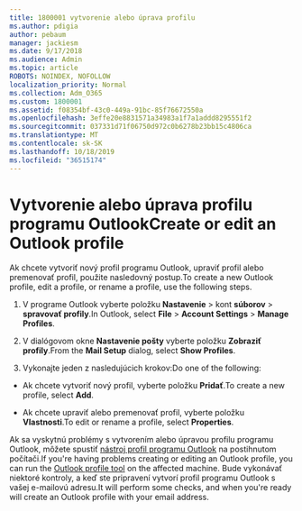 ```yaml
---
title: 1800001 vytvorenie alebo úprava profilu
ms.author: pdigia
author: pebaum
manager: jackiesm
ms.date: 9/17/2018
ms.audience: Admin
ms.topic: article
ROBOTS: NOINDEX, NOFOLLOW
localization_priority: Normal
ms.collection: Adm_O365
ms.custom: 1800001
ms.assetid: f08354bf-43c0-449a-91bc-85f76672550a
ms.openlocfilehash: 3effe20e8831571a34983a1f7a1addd8295551f2
ms.sourcegitcommit: 037331d71f06750d972c0b6278b23bb15c4806ca
ms.translationtype: MT
ms.contentlocale: sk-SK
ms.lasthandoff: 10/18/2019
ms.locfileid: "36515174"
---
```

# <a name="create-or-edit-an-outlook-profile"></a><span data-ttu-id="f2da9-102">Vytvorenie alebo úprava profilu programu Outlook</span><span class="sxs-lookup"><span data-stu-id="f2da9-102">Create or edit an Outlook profile</span></span>

<span data-ttu-id="f2da9-103">Ak chcete vytvoriť nový profil programu Outlook, upraviť profil alebo premenovať profil, použite nasledovný postup.</span><span class="sxs-lookup"><span data-stu-id="f2da9-103">To create a new Outlook profile, edit a profile, or rename a profile, use the following steps.</span></span>
  
1. <span data-ttu-id="f2da9-104">V programe Outlook vyberte položku **Nastavenie** \> kont **súborov** \> **spravovať profily**.</span><span class="sxs-lookup"><span data-stu-id="f2da9-104">In Outlook, select **File** \> **Account Settings** \> **Manage Profiles**.</span></span>
    
2. <span data-ttu-id="f2da9-105">V dialógovom okne **Nastavenie pošty** vyberte položku **Zobraziť profily**.</span><span class="sxs-lookup"><span data-stu-id="f2da9-105">From the **Mail Setup** dialog, select **Show Profiles**.</span></span>
    
3. <span data-ttu-id="f2da9-106">Vykonajte jeden z nasledujúcich krokov:</span><span class="sxs-lookup"><span data-stu-id="f2da9-106">Do one of the following:</span></span>
    
  - <span data-ttu-id="f2da9-107">Ak chcete vytvoriť nový profil, vyberte položku **Pridať**.</span><span class="sxs-lookup"><span data-stu-id="f2da9-107">To create a new profile, select **Add**.</span></span>
    
  - <span data-ttu-id="f2da9-108">Ak chcete upraviť alebo premenovať profil, vyberte položku **Vlastnosti**.</span><span class="sxs-lookup"><span data-stu-id="f2da9-108">To edit or rename a profile, select **Properties**.</span></span>
    
<span data-ttu-id="f2da9-109">Ak sa vyskytnú problémy s vytvorením alebo úpravou profilu programu Outlook, môžete spustiť [nástroj profil programu Outlook](https://aka.ms/SaRA-OutlookSetupProfile) na postihnutom počítači.</span><span class="sxs-lookup"><span data-stu-id="f2da9-109">If you're having problems creating or editing an Outlook profile, you can run the [Outlook profile tool](https://aka.ms/SaRA-OutlookSetupProfile) on the affected machine.</span></span> <span data-ttu-id="f2da9-110">Bude vykonávať niektoré kontroly, a keď ste pripravení vytvorí profil programu Outlook s vašej e-mailovú adresu.</span><span class="sxs-lookup"><span data-stu-id="f2da9-110">It will perform some checks, and when you're ready will create an Outlook profile with your email address.</span></span> 
  

